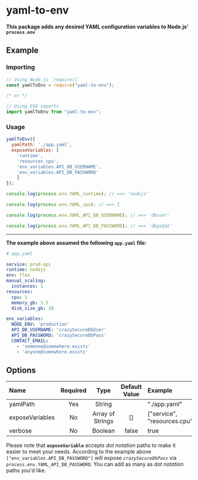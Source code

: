 # yaml-to-env

**This package adds any desired YAML configuration variables to Node.js' `process.env`**

## Example

### Importing 
```javascript
// Using Node.js `require()`
const yamlToEnv = require("yaml-to-env");

/* or */

// Using ES6 imports
import yamlToEnv from "yaml-to-env";
```

### Usage
```javascript
yamlToEnv({
  yamlPath: './app.yaml',
  exposeVariables: [
    'runtime',
    'resources.cpu',
    'env_variables.API_DB_USERNAME',
    'env_variables.API_DB_PASSWORD'
    ]
});

console.log(process.env.YAML_runtime); // ==> 'nodejs'

console.log(process.env.YAML_cpu); // ==> 1

console.log(process.env.YAML_API_DB_USERNAME); // ==> 'dbuser'

console.log(process.env.YAML_API_DB_PASSWORD); // ==> 'dbpa$$¢'
```

---



**The example above assumed the following `app.yaml` file:**

```yaml
# app.yaml

service: prod-api
runtime: nodejs
env: flex
manual_scaling:
  instances: 1
resources:
  cpu: 1
  memory_gb: 1.5
  disk_size_gb: 10

env_variables:
  NODE_ENV: 'production'
  API_DB_USERNAME: 'crazySecureDbUser'
  API_DB_PASSWORD: 'crazySecureDbPass'
  CONTACT_EMAIL: 
    - 'someone@somewhere.exists'
    - 'anyone@somewhere.exists'
```

## Options

| Name   | Required |  Type | Default Value | Example |
| :---   |   :---:  | :---: |    :---:      | :---    |
| yamlPath | Yes | String | | "./app.yaml" |
exposeVariables | No | Array of Strings | [] | ["service", "resources.cpu"] |
verbose | No | Boolean | false | true | 

Please note that **`exposeVariable`** accepts *dot notation* paths to make it easier to meet your needs. According to the example above `["env_variables.API_DB_PASSWORD"]` will expose *`crazySecureDbPass`* via `process.env.YAML_API_DB_PASSWORD`. You can add as many as *dot notation* paths you'd like.
